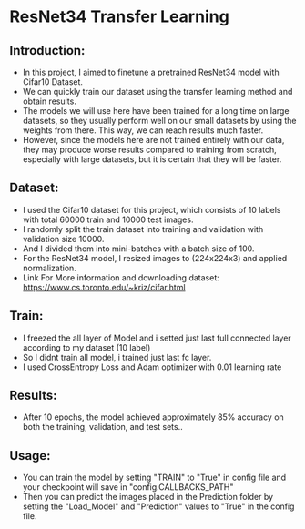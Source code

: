 # ResNet34 Transfer Learning 

## Introduction:

- In this project, I aimed to finetune a pretrained ResNet34 model with Cifar10 Dataset.
- We can quickly train our dataset using the transfer learning method and obtain results.
-  The models we will use here have been trained for a long time on large datasets, so they usually perform well on our small datasets by using the weights from there. This way, we can reach results much faster. 
-  However, since the models here are not trained entirely with our data, they may produce worse results compared to training from scratch, especially with large datasets, but it is certain that they will be faster.

## Dataset:
- I used the Cifar10 dataset for this project, which consists of 10 labels with total 60000 train and 10000 test images.
- I randomly split the train dataset into training and validation with validation size 10000.
- And I divided them into mini-batches with a batch size of 100. 
- For the ResNet34 model, I resized images to (224x224x3) and applied normalization.
- Link For More information and downloading dataset: https://www.cs.toronto.edu/~kriz/cifar.html

## Train:
- I freezed the all layer of Model and i setted just last full connected layer according to my dataset (10 label)
- So I didnt train all model, i trained just last fc layer. 
- I used CrossEntropy Loss and Adam optimizer with 0.01 learning rate

## Results:
- After 10 epochs, the model achieved approximately 85% accuracy on both the training, validation, and test sets..

## Usage: 
- You can train the model by setting "TRAIN" to "True" in config file and your checkpoint will save in "config.CALLBACKS_PATH"
- Then you can predict the images placed in the Prediction folder by setting the "Load_Model" and "Prediction" values to "True" in the config file.







